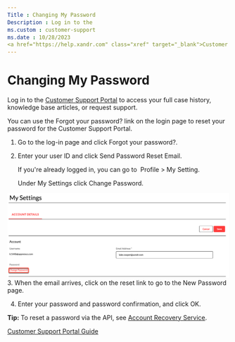 ```yaml
---
Title : Changing My Password
Description : Log in to the
ms.custom : customer-support
ms.date : 10/28/2023
<a href="https://help.xandr.com" class="xref" target="_blank">Customer
---
```



# Changing My Password



Log in to the
<a href="https://help.xandr.com" class="xref" target="_blank">Customer
Support Portal</a> to access your full case history, knowledge base
articles, or request support.

You can use the Forgot your password?
link on the login page to reset your password for the Customer Support
Portal.

1.  Go to the log-in page and click Forgot
    your password?.

2.  Enter your user ID and click Send
    Password Reset Email. 

    If you're already logged in, you can go to 
    Profile
    \> My Setting.

    Under My
    Settings click Change
    Password.

  ![XCS Part R](media/xcs-r.png)
3.  When the email arrives, click on the reset link to go to the
    New Password page.

4.  Enter your password and password confirmation, and click
    OK.





<b>Tip:</b> To reset a password via the API,
see <a
href="xandr-api/account-recovery-service.md"
class="xref" target="_blank">Account Recovery Service</a>.







<div class="familylinks">

<div class="parentlink">

<a href="xcs-customer-support-portal-guide.md"
class="link">Customer Support Portal Guide</a>






